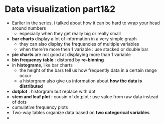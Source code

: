 # Data visualization part1&2
- Earlier in the series, i talked about how it can be hard to wrap your head around numbers
    - especially when they get really big or really small
- __bar charts__ display a lot of information in a very simple graph
    - they can also display the frequencies of multiple variables
    - when there're more then 1 variable : use stacked or double bar
- __pie charts__ are not good at displaying more than 1 variable
- __bin frequency table__ : distored by __re-binning__
- in __histograms__, like bar charts
    - the height of the bars tell us how frequently data in a certain range occur
    - a historgram also give us information about __how the data is distributed__
- __dotplot__ : historgram but replace with dot
- __stem and leaf plot__ : cousin of dotplot : use value from raw data instead of dots
- cumulative frequency plots
- Two-way tables organize data based on __two categorical variables__
- 
